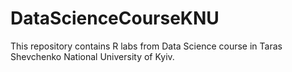 # DataScienceCourseKNU
This repository contains R labs from Data Science course in Taras Shevchenko National University of Kyiv.

